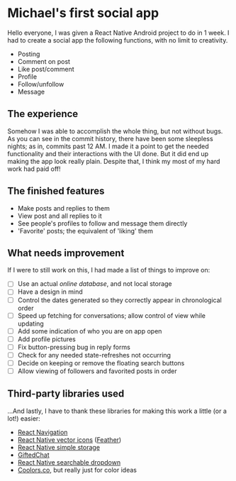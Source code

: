 # Michael's first social app

Hello everyone, I was given a React Native Android project to do in 1 week. I had to create a social app the following functions, with no limit to creativity.

- Posting
- Comment on post
- Like post/comment
- Profile
- Follow/unfollow
- Message

## The experience

Somehow I was able to accomplish the whole thing, but not without bugs. As you can see in the commit history, there have been some sleepless nights; as in, commits past 12 AM. I made it a point to get the needed functionality and their interactions with the UI done. But it did end up making the app look really plain. Despite that, I think my most of my hard work had paid off!

## The finished features

- Make posts and replies to them
- View post and all replies to it
- See people's profiles to follow and message them directly
- 'Favorite' posts; the equivalent of 'liking' them

## What needs improvement

If I were to still work on this, I had made a list of things to improve on:

- [ ] Use an actual *online database*, and not local storage
- [ ] Have a design in mind
- [ ] Control the dates generated so they correctly appear in chronological order
- [ ] Speed up fetching for conversations; allow control of view while updating
- [ ] Add some indication of who you are on app open
- [ ] Add profile pictures
- [ ] Fix button-pressing bug in reply forms
- [ ] Check for any needed state-refreshes not occurring
- [ ] Decide on keeping or remove the floating search buttons
- [ ] Allow viewing of followers and favorited posts in order

## Third-party libraries used

...And lastly, I have to thank these libraries for making this work a little (or a lot!) easier:

- [React Navigation](https://reactnavigation.org)
- [React Native vector icons](https://github.com/oblador/react-native-vector-icons) ([Feather](https://feathericons.com))
- [React Native simple storage](https://github.com/jasonmerino/react-native-simple-store)
- [GiftedChat](https://github.com/FaridSafi/react-native-gifted-chat)
- [React Native searchable dropdown](https://github.com/zubairpaizer/react-native-searchable-dropdown)
- [Coolors.co](https://coolors.co), but really just for color ideas
